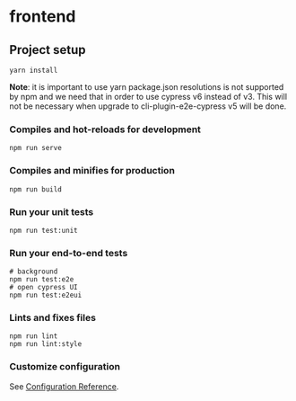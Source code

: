 # frontend

## Project setup
```
yarn install
```
**Note**: it is important to use yarn package.json resolutions is not supported by npm and we need that in order to use cypress v6 instead of v3. This will not be necessary when upgrade to cli-plugin-e2e-cypress v5 will be done.

### Compiles and hot-reloads for development
```
npm run serve
```

### Compiles and minifies for production
```
npm run build
```

### Run your unit tests
```
npm run test:unit
```

### Run your end-to-end tests
```
# background
npm run test:e2e
# open cypress UI
npm run test:e2eui
```

### Lints and fixes files
```
npm run lint
npm run lint:style
```

### Customize configuration
See [Configuration Reference](https://cli.vuejs.org/config/).
